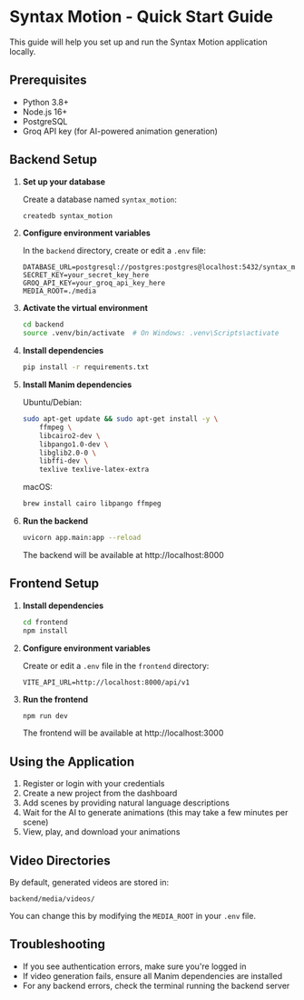 # Syntax Motion - Quick Start Guide

This guide will help you set up and run the Syntax Motion application locally.

## Prerequisites

- Python 3.8+
- Node.js 16+
- PostgreSQL
- Groq API key (for AI-powered animation generation)

## Backend Setup

1. **Set up your database**

   Create a database named `syntax_motion`:
   ```bash
   createdb syntax_motion
   ```

2. **Configure environment variables**

   In the `backend` directory, create or edit a `.env` file:
   ```
   DATABASE_URL=postgresql://postgres:postgres@localhost:5432/syntax_motion
   SECRET_KEY=your_secret_key_here
   GROQ_API_KEY=your_groq_api_key_here
   MEDIA_ROOT=./media
   ```

3. **Activate the virtual environment**

   ```bash
   cd backend
   source .venv/bin/activate  # On Windows: .venv\Scripts\activate
   ```

4. **Install dependencies**

   ```bash
   pip install -r requirements.txt
   ```

5. **Install Manim dependencies**

   Ubuntu/Debian:
   ```bash
   sudo apt-get update && sudo apt-get install -y \
       ffmpeg \
       libcairo2-dev \
       libpango1.0-dev \
       libglib2.0-0 \
       libffi-dev \
       texlive texlive-latex-extra
   ```

   macOS:
   ```bash
   brew install cairo libpango ffmpeg
   ```

6. **Run the backend**

   ```bash
   uvicorn app.main:app --reload
   ```

   The backend will be available at http://localhost:8000

## Frontend Setup

1. **Install dependencies**

   ```bash
   cd frontend
   npm install
   ```

2. **Configure environment variables**

   Create or edit a `.env` file in the `frontend` directory:
   ```
   VITE_API_URL=http://localhost:8000/api/v1
   ```

3. **Run the frontend**

   ```bash
   npm run dev
   ```

   The frontend will be available at http://localhost:3000

## Using the Application

1. Register or login with your credentials
2. Create a new project from the dashboard
3. Add scenes by providing natural language descriptions
4. Wait for the AI to generate animations (this may take a few minutes per scene)
5. View, play, and download your animations

## Video Directories

By default, generated videos are stored in:
```
backend/media/videos/
```

You can change this by modifying the `MEDIA_ROOT` in your `.env` file.

## Troubleshooting

- If you see authentication errors, make sure you're logged in
- If video generation fails, ensure all Manim dependencies are installed
- For any backend errors, check the terminal running the backend server 